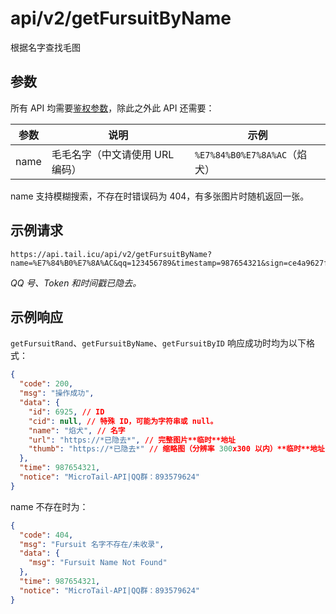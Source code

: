 # api/v2/getFursuitByName
根据名字查找毛图

## 参数
所有 API 均需要[鉴权参数](/docs/misc/furbot/index#鉴权)，除此之外此 API 还需要：

| 参数 | 说明                            | 示例                         |
|------|---------------------------------|------------------------------|
| name | 毛毛名字（中文请使用 URL 编码） | `%E7%84%B0%E7%8A%AC`（焰犬） |

name 支持模糊搜索，不存在时错误码为 404，有多张图片时随机返回一张。

## 示例请求
```
https://api.tail.icu/api/v2/getFursuitByName?name=%E7%84%B0%E7%8A%AC&qq=123456789&timestamp=987654321&sign=ce4a9627f83d3910d2296651a32f60c6
```
*QQ 号、Token 和时间戳已隐去。*

## 示例响应
`getFursuitRand`、`getFursuitByName`、`getFursuitByID` 响应成功时均为以下格式：
```json
{
  "code": 200,
  "msg": "操作成功",
  "data": {
    "id": 6925, // ID
    "cid": null, // 特殊 ID，可能为字符串或 null。
    "name": "焰犬", // 名字
    "url": "https://*已隐去*", // 完整图片**临时**地址
    "thumb": "https://*已隐去*" // 缩略图（分辨率 300x300 以内）**临时**地址
  },
  "time": 987654321,
  "notice": "MicroTail-API|QQ群：893579624"
}
```

name 不存在时为：
```json
{
  "code": 404,
  "msg": "Fursuit 名字不存在/未收录",
  "data": {
    "msg": "Fursuit Name Not Found"
  },
  "time": 987654321,
  "notice": "MicroTail-API|QQ群：893579624"
}
```
